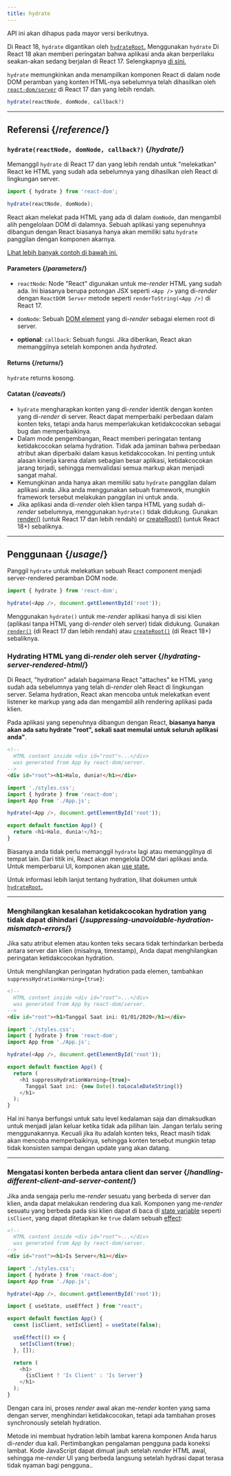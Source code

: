```yaml
---
title: hydrate
---
```


<Deprecated>

API ini akan dihapus pada mayor versi berikutnya.

Di React 18, `hydrate` digantikan oleh [`hydrateRoot`.](/reference/react-dom/client/hydrateRoot) Menggunakan `hydrate` Di React 18 akan memberi peringatan bahwa aplikasi anda akan berperilaku seakan-akan sedang berjalan di React 17. Selengkapnya [di sini.](/blog/2022/03/08/react-18-upgrade-guide#updates-to-client-rendering-apis)

</Deprecated>

<Intro>

`hydrate` memungkinkan anda menampilkan komponen React di dalam node DOM peramban yang konten HTML-nya sebelumnya telah dihasilkan oleh [`react-dom/server`](/reference/react-dom/server) di React 17 dan yang lebih rendah.

```js
hydrate(reactNode, domNode, callback?)
```

</Intro>

<InlineToc />

---

## Referensi {/*reference*/}

### `hydrate(reactNode, domNode, callback?)` {/*hydrate*/}

Memanggil `hydrate` di React 17 dan yang lebih rendah untuk "melekatkan" React ke HTML yang sudah ada sebelumnya yang dihasilkan oleh React di lingkungan server.

```js
import { hydrate } from 'react-dom';

hydrate(reactNode, domNode);
```

React akan melekat pada HTML yang ada di dalam `domNode`, dan mengambil alih pengelolaan DOM di dalamnya. Sebuah aplikasi yang sepenuhnya dibangun dengan React biasanya hanya akan memiliki satu `hydrate` panggilan dengan komponen akarnya.

[Lihat lebih banyak contoh di bawah ini.](#usage)

#### Parameters {/*parameters*/}

* `reactNode`: Node "React" digunakan untuk me-*render* HTML yang sudah ada. Ini biasanya berupa potongan JSX seperti `<App />` yang di-*render* dengan `ReactDOM Server` metode seperti `renderToString(<App />)` di React 17.

* `domNode`: Sebuah [DOM element](https://developer.mozilla.org/en-US/docs/Web/API/Element) yang di-*render* sebagai elemen root di server.

* **optional**: `callback`: Sebuah fungsi. Jika diberikan, React akan memanggilnya setelah komponen anda *hydrated*.

#### Returns {/*returns*/}

`hydrate` returns kosong.

#### Catatan {/*caveats*/}
* `hydrate` mengharapkan konten yang di-*render* identik dengan konten yang di-*render* di server. React dapat memperbaiki perbedaan dalam konten teks, tetapi anda harus memperlakukan ketidakcocokan sebagai bug dan memperbaikinya.
* Dalam mode pengembangan, React memberi peringatan tentang ketidakcocokan selama hydration. Tidak ada jaminan bahwa perbedaan atribut akan diperbaiki dalam kasus ketidakcocokan. Ini penting untuk alasan kinerja karena dalam sebagian besar aplikasi, ketidakcocokan jarang terjadi, sehingga memvalidasi semua markup akan menjadi sangat mahal.
* Kemungkinan anda hanya akan memiliki satu `hydrate` panggilan dalam aplikasi anda. Jika anda menggunakan sebuah framework, mungkin framework tersebut melakukan panggilan ini untuk anda.
* Jika aplikasi anda di-*render* oleh klien tanpa HTML yang sudah di-*render* sebelumnya, menggunakan `hydrate()` tidak didukung. Gunakan [render()](/reference/react-dom/render) (untuk React 17 dan lebih rendah) or [createRoot()](/reference/react-dom/client/createRoot) (untuk React 18+) sebaliknya.

---

## Penggunaan {/*usage*/}

Panggil `hydrate` untuk melekatkan sebuah <CodeStep step={1}>React component</CodeStep> menjadi server-rendered <CodeStep step={2}>peramban DOM node</CodeStep>.

```js [[1, 3, "<App />"], [2, 3, "document.getElementById('root')"]]
import { hydrate } from 'react-dom';

hydrate(<App />, document.getElementById('root'));
````

Menggunakan `hydrate()` untuk me-*render* aplikasi hanya di sisi klien (aplikasi tanpa HTML yang di-*render* oleh server) tidak didukung. Gunakan [`render()`](/reference/react-dom/render) (di React 17 dan lebih rendah) atau [`createRoot()`](/reference/react-dom/client/createRoot) (di React 18+) sebaliknya.

### Hydrating HTML yang di-*render* oleh server {/*hydrating-server-rendered-html*/}

Di React, "hydration" adalah bagaimana React "attaches" ke HTML yang sudah ada sebelumnya yang telah di-*render* oleh React di lingkungan server. Selama hydration, React akan mencoba untuk melekatkan event listener ke markup yang ada dan mengambil alih rendering aplikasi pada klien.

Pada aplikasi yang sepenuhnya dibangun dengan React, **biasanya hanya akan ada satu hydrate "root", sekali saat memulai untuk seluruh aplikasi anda"**.

<Sandpack>

```html public/index.html
<!--
  HTML content inside <div id="root">...</div>
  was generated from App by react-dom/server.
-->
<div id="root"><h1>Halo, dunia!</h1></div>
```

```js index.js active
import './styles.css';
import { hydrate } from 'react-dom';
import App from './App.js';

hydrate(<App />, document.getElementById('root'));
```

```js App.js
export default function App() {
  return <h1>Halo, dunia!</h1>;
}
```

</Sandpack>

Biasanya anda tidak perlu memanggil `hydrate` lagi atau memanggilnya di tempat lain. Dari titik ini, React akan mengelola DOM dari aplikasi anda. Untuk memperbarui UI, komponen akan [use state.](/reference/react/useState)

Untuk informasi lebih lanjut tentang hydration, lihat dokumen untuk [`hydrateRoot`.](/reference/react-dom/client/hydrateRoot)

---

### Menghilangkan kesalahan ketidakcocokan hydration yang tidak dapat dihindari {/*suppressing-unavoidable-hydration-mismatch-errors*/}

Jika satu atribut elemen atau konten teks secara tidak terhindarkan berbeda antara server dan klien (misalnya, timestamp), Anda dapat menghilangkan peringatan ketidakcocokan hydration.

Untuk menghilangkan peringatan hydration pada elemen, tambahkan `suppressHydrationWarning={true}`:

<Sandpack>

```html public/index.html
<!--
  HTML content inside <div id="root">...</div>
  was generated from App by react-dom/server.
-->
<div id="root"><h1>Tanggal Saat ini: 01/01/2020</h1></div>
```

```js index.js
import './styles.css';
import { hydrate } from 'react-dom';
import App from './App.js';

hydrate(<App />, document.getElementById('root'));
```

```js App.js active
export default function App() {
  return (
    <h1 suppressHydrationWarning={true}>
      Tanggal Saat ini: {new Date().toLocaleDateString()}
    </h1>
  );
}
```

</Sandpack>

Hal ini hanya berfungsi untuk satu level kedalaman saja dan dimaksudkan untuk menjadi jalan keluar ketika tidak ada pilihan lain. Jangan terlalu sering menggunakannya. Kecuali jika itu adalah konten teks, React masih tidak akan mencoba memperbaikinya, sehingga konten tersebut mungkin tetap tidak konsisten sampai dengan update yang akan datang.

---

### Mengatasi konten berbeda antara client dan server {/*handling-different-client-and-server-content*/}

Jika anda sengaja perlu me-*render* sesuatu yang berbeda di server dan klien, anda dapat melakukan rendering dua kali. Komponen yang me-*render* sesuatu yang berbeda pada sisi klien dapat di baca di [state variable](/reference/react/useState) seperti `isClient`, yang dapat ditetapkan ke `true` dalam sebuah [effect](/reference/react/useEffect):

<Sandpack>

```html public/index.html
<!--
  HTML content inside <div id="root">...</div>
  was generated from App by react-dom/server.
-->
<div id="root"><h1>Is Server</h1></div>
```

```js index.js
import './styles.css';
import { hydrate } from 'react-dom';
import App from './App.js';

hydrate(<App />, document.getElementById('root'));
```

```js App.js active
import { useState, useEffect } from "react";

export default function App() {
  const [isClient, setIsClient] = useState(false);

  useEffect(() => {
    setIsClient(true);
  }, []);

  return (
    <h1>
      {isClient ? 'Is Client' : 'Is Server'}
    </h1>
  );
}
```

</Sandpack>

Dengan cara ini, proses *render* awal akan me-*render* konten yang sama dengan server, menghindari ketidakcocokan, tetapi ada tambahan proses synchronously setelah hydration.

<Pitfall>

Metode ini membuat hydration lebih lambat karena komponen Anda harus di-*render* dua kali. Pertimbangkan pengalaman pengguna pada koneksi lambat. Kode JavaScript dapat dimuat jauh setelah *render* HTML awal, sehingga me-*render* UI yang berbeda langsung setelah hydrasi dapat terasa tidak nyaman bagi pengguna..

</Pitfall>
